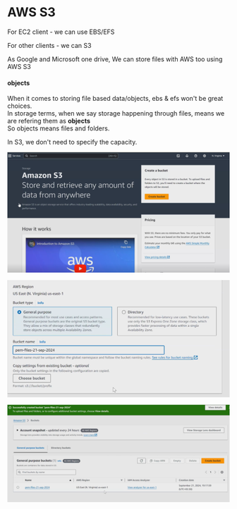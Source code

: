 # AWS S3

For EC2 client - we can use EBS/EFS

For other clients - we can S3

As Google and Microsoft one drive, We can store files with AWS too using
AWS S3

#### objects

When it comes to storing file based data/objects, ebs & efs won't be great choices.<br>
In storage terms, when we say storage happening through files, means we are refering them as <b>objects</b>
<br>
So objects means files and folders.

In S3, we don't need to specify the capacity.

![alt text](image-31.png)

![alt text](image-32.png)

![alt text](image-33.png)
